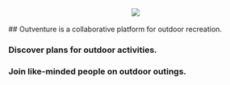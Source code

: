 <div style="text-align:center"><img src ="https://res.cloudinary.com/dx1s7kdgz/image/upload/v1495057462/compundBlack_mlkuff.png" /></div>
<br>
## Outventure is a collaborative platform for outdoor recreation. 

### Discover plans for outdoor activities. 
### Join like-minded people on outdoor outings.


